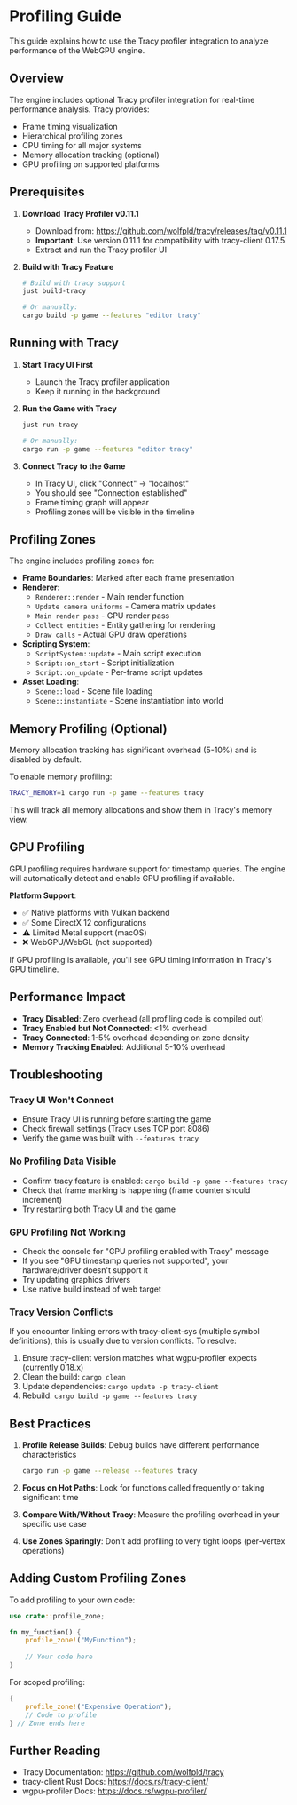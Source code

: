 # Profiling Guide

This guide explains how to use the Tracy profiler integration to analyze performance of the WebGPU engine.

## Overview

The engine includes optional Tracy profiler integration for real-time performance analysis. Tracy provides:
- Frame timing visualization
- Hierarchical profiling zones
- CPU timing for all major systems
- Memory allocation tracking (optional)
- GPU profiling on supported platforms

## Prerequisites

1. **Download Tracy Profiler v0.11.1**
   - Download from: https://github.com/wolfpld/tracy/releases/tag/v0.11.1
   - **Important**: Use version 0.11.1 for compatibility with tracy-client 0.17.5
   - Extract and run the Tracy profiler UI

2. **Build with Tracy Feature**
   ```bash
   # Build with tracy support
   just build-tracy
   
   # Or manually:
   cargo build -p game --features "editor tracy"
   ```

## Running with Tracy

1. **Start Tracy UI First**
   - Launch the Tracy profiler application
   - Keep it running in the background

2. **Run the Game with Tracy**
   ```bash
   just run-tracy
   
   # Or manually:
   cargo run -p game --features "editor tracy"
   ```

3. **Connect Tracy to the Game**
   - In Tracy UI, click "Connect" → "localhost"
   - You should see "Connection established"
   - Frame timing graph will appear
   - Profiling zones will be visible in the timeline

## Profiling Zones

The engine includes profiling zones for:

- **Frame Boundaries**: Marked after each frame presentation
- **Renderer**: 
  - `Renderer::render` - Main render function
  - `Update camera uniforms` - Camera matrix updates
  - `Main render pass` - GPU render pass
  - `Collect entities` - Entity gathering for rendering
  - `Draw calls` - Actual GPU draw operations
- **Scripting System**:
  - `ScriptSystem::update` - Main script execution
  - `Script::on_start` - Script initialization
  - `Script::on_update` - Per-frame script updates
- **Asset Loading**:
  - `Scene::load` - Scene file loading
  - `Scene::instantiate` - Scene instantiation into world

## Memory Profiling (Optional)

Memory allocation tracking has significant overhead (5-10%) and is disabled by default.

To enable memory profiling:
```bash
TRACY_MEMORY=1 cargo run -p game --features tracy
```

This will track all memory allocations and show them in Tracy's memory view.

## GPU Profiling

GPU profiling requires hardware support for timestamp queries. The engine will automatically detect and enable GPU profiling if available.

**Platform Support**:
- ✅ Native platforms with Vulkan backend
- ✅ Some DirectX 12 configurations
- ⚠️ Limited Metal support (macOS)
- ❌ WebGPU/WebGL (not supported)

If GPU profiling is available, you'll see GPU timing information in Tracy's GPU timeline.

## Performance Impact

- **Tracy Disabled**: Zero overhead (all profiling code is compiled out)
- **Tracy Enabled but Not Connected**: <1% overhead
- **Tracy Connected**: 1-5% overhead depending on zone density
- **Memory Tracking Enabled**: Additional 5-10% overhead

## Troubleshooting

### Tracy UI Won't Connect
- Ensure Tracy UI is running before starting the game
- Check firewall settings (Tracy uses TCP port 8086)
- Verify the game was built with `--features tracy`

### No Profiling Data Visible
- Confirm tracy feature is enabled: `cargo build -p game --features tracy`
- Check that frame marking is happening (frame counter should increment)
- Try restarting both Tracy UI and the game

### GPU Profiling Not Working
- Check the console for "GPU profiling enabled with Tracy" message
- If you see "GPU timestamp queries not supported", your hardware/driver doesn't support it
- Try updating graphics drivers
- Use native build instead of web target

### Tracy Version Conflicts
If you encounter linking errors with tracy-client-sys (multiple symbol definitions), this is usually due to version conflicts. To resolve:
1. Ensure tracy-client version matches what wgpu-profiler expects (currently 0.18.x)
2. Clean the build: `cargo clean`
3. Update dependencies: `cargo update -p tracy-client`
4. Rebuild: `cargo build -p game --features tracy`

## Best Practices

1. **Profile Release Builds**: Debug builds have different performance characteristics
   ```bash
   cargo run -p game --release --features tracy
   ```

2. **Focus on Hot Paths**: Look for functions called frequently or taking significant time

3. **Compare With/Without Tracy**: Measure the profiling overhead in your specific use case

4. **Use Zones Sparingly**: Don't add profiling to very tight loops (per-vertex operations)

## Adding Custom Profiling Zones

To add profiling to your own code:

```rust
use crate::profile_zone;

fn my_function() {
    profile_zone!("MyFunction");
    
    // Your code here
}
```

For scoped profiling:
```rust
{
    profile_zone!("Expensive Operation");
    // Code to profile
} // Zone ends here
```

## Further Reading

- Tracy Documentation: https://github.com/wolfpld/tracy
- tracy-client Rust Docs: https://docs.rs/tracy-client/
- wgpu-profiler Docs: https://docs.rs/wgpu-profiler/
